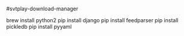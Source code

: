 #svtplay-download-manager

brew install python2
pip install django
pip install feedparser
pip install pickledb
pip install pyyaml
